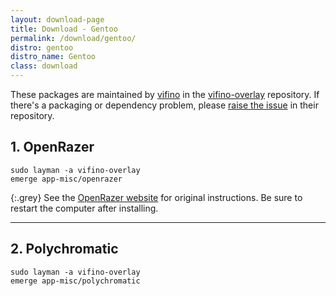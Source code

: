 ```yaml
---
layout: download-page
title: Download - Gentoo
permalink: /download/gentoo/
distro: gentoo
distro_name: Gentoo
class: download
---
```


These packages are maintained by [vifino] in the [vifino-overlay] repository.
If there's a packaging or dependency problem, please [raise the issue] in their repository.

## 1. OpenRazer

```
sudo layman -a vifino-overlay
emerge app-misc/openrazer
```

{:.grey}
See the [OpenRazer website](http://openrazer.github.io/#gentoo) for original instructions.
Be sure to restart the computer after installing.

---

## 2. Polychromatic

```
sudo layman -a vifino-overlay
emerge app-misc/polychromatic
```


[vifino]: https://github.com/vifino/
[vifino-overlay]: https://github.com/vifino/vifino-overlay/tree/master/app-misc/
[raise the issue]: https://github.com/vifino/vifino-overlay/issues
